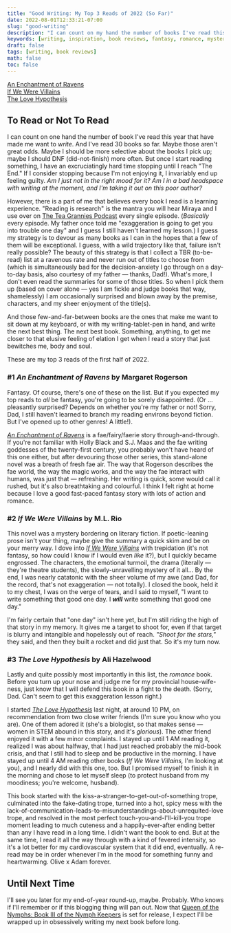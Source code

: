 ```yaml
---
title: "Good Writing: My Top 3 Reads of 2022 (So Far)"
date: 2022-08-01T12:33:21-07:00
slug: "good-writing"
description: "I can count on my hand the number of books I've read this year that have made me want to write."
keywords: [writing, inspiration, book reviews, fantasy, romance, mystery]
draft: false
tags: [writing, book reviews]
math: false
toc: false
---
```


[An Enchantment of Ravens](#1-an-enchantment-of-ravens-by-margaret-rogerson)<br>
[If We Were Villains](#2-if-we-were-villains-by-ml-rio)<br>
[The Love Hypothesis](#3-the-love-hypothesis-by-ali-hazelwood)

## To Read or Not To Read
I can count on one hand the number of book I've read this year that have made me want to *write*. And I've read 30 books so far. Maybe those aren't great odds. Maybe I should be more selective about the books I pick up; maybe I should DNF (did-not-finish) more often. But once I start reading something, I have an excruciatingly hard time stopping until I reach "The End." If I consider stopping because I'm not enjoying it, I invariably end up feeling guilty. *Am I just not in the right mood for it? Am I in a bad headspace with writing at the moment, and I'm taking it out on this poor author?*

However, there is a part of me that believes every book I read is a learning experience. "Reading is research" is the mantra you will hear Miraya and I use over on [The Tea Grannies Podcast](https://shows.acast.com/the-tea-grannies) every single episode. (*Basically* every episode. My father once told me "exaggeration is going to get you into trouble one day" and I guess I still haven't learned my lesson.) I guess my strategy is to devour as many books as I can in the hopes that a few of them will be exceptional. I guess, with a wild trajectory like that, failure isn't really possible? The beauty of this strategy is that I collect a TBR (to-be-read) list at a ravenous rate and never run out of titles to choose from (which is simultaneously bad for the decision-anxiety I go through on a day-to-day basis, also courtesy of my father &mdash; thanks, Dad!). What's more, I don't even read the summaries for some of those titles. So when I pick them up (based on cover alone &mdash; yes I am fickle and judge books that way, shamelessly) I am occasionally surprised and blown away by the premise, characters, and my sheer enjoyment of the title(s).

And those few-and-far-between books are the ones that make me want to sit down at my keyboard, or with my writing-tablet-pen in hand, and write the next best thing. The next best book. Something, anything, to get me closer to that elusive feeling of elation I get when I read a story that just bewitches me, body and soul.

These are my top 3 reads of the first half of 2022.

### #1 *An Enchantment of Ravens* by Margaret Rogerson
Fantasy. Of course, there's one of these on the list. But if you expected my top reads to *all* be fantasy, you're going to be sorely disappointed. (Or ... pleasantly surprised? Depends on whether you're my father or not! Sorry, Dad, I still haven't learned to branch my reading environs beyond fiction. But I've opened up to other genres! A little!).

[*An Enchantment of Ravens*](https://app.thestorygraph.com/books/190eee2a-bead-409d-9e08-a21af1beeeed) is a fae/fairy/faerie story through-and-through. If you're not familiar with Holly Black and S.J. Maas and the fae writing goddesses of the twenty-first century, you probably won't have heard of this one either, but after devouring those other series, this stand-alone novel was a breath of fresh fae air. The way that Rogerson describes the fae world, the way the magic works, and the way the fae interact with humans, was just that &mdash; refreshing. Her writing is quick, some would call it rushed, but it's also breathtaking and colourful. I think I felt right at home because I love a good fast-paced fantasy story with lots of action and romance.

### #2 *If We Were Villains* by M.L. Rio
This novel was a mystery bordering on literary fiction. If poetic-leaning prose isn't your thing, maybe give the summary a quick skim and be on your merry way. I dove into [*If We Were Villains*](https://app.thestorygraph.com/books/f28e49bd-b6ec-49a3-99e5-4886c96077c9) with trepidation (it's not fantasy, so how could I know if I would even *like* it?), but I quickly became engrossed. The characters, the emotional turmoil, the drama (literally &mdash; they're theatre students), the slowly-unravelling mystery of it all... By the end, I was nearly catatonic with the sheer volume of my awe (and Dad, for the record, that's not exaggeration &mdash; not totally). I closed the book, held it to my chest, I was on the verge of tears, and I said to myself, "I want to write something that good one day. I **_will_** write something that good one day."

I'm fairly certain that "one day" isn't here yet, but I'm still riding the high of that story in my memory. It gives me a target to shoot for, even if that target is blurry and intangible and hopelessly out of reach. *"Shoot for the stars,"* they said, and then they built a rocket and did just that. So it's my turn now.

### #3 *The Love Hypothesis* by Ali Hazelwood
Lastly and quite possibly most importantly in this list, the *romance* book. Before you turn up your nose and judge me for my provincial house-wife-ness, just know that I will defend this book in a fight to the death. (Sorry, Dad. Can't seem to get this exaggeration lesson right.)

I started [*The Love Hypothesis*](https://app.thestorygraph.com/books/98385e64-9c08-48bd-a3fc-c7751a9341fe) last night, at around 10 PM, on recommendation from two close writer friends (I'm sure you know who you are). One of them adored it (she's a biologist, so that makes sense &mdash; women in STEM abound in this story, and it's *glorious*). The other friend enjoyed it with a few minor complaints. I stayed up until 1 AM reading it, realized I was about halfway, that I had just reached probably the mid-book crisis, and that I still had to sleep and be productive in the morning. I have stayed up until 4 AM reading other books (*If We Were Villains,* I'm looking at you), and I nearly did with this one, too. But I promised myself to finish it in the morning and chose to let myself sleep (to protect husband from my moodiness; you're welcome, husband).

This book started with the kiss-a-stranger-to-get-out-of-something trope, culminated into the fake-dating trope, turned into a hot, spicy mess with the lack-of-communication-leads-to-misunderstandings-about-unrequited-love trope, and resolved in the most perfect touch-you-and-I'll-kill-you trope moment leading to much cuteness and a happily-ever-after ending better than any I have read in a long time. I didn't want the book to end. But at the same time, I read it all the way through with a kind of fevered intensity, so it's a lot better for my cardiovascular system that it did end, eventually. A re-read may be in order whenever I'm in the mood for something funny and heartwarming. Olive x Adam forever.

## Until Next Time
I'll see you later for my end-of-year round-up, maybe. Probably. Who knows if I'll remember or if this blogging thing will pan out. Now that [Queen of the Nymphs: Book III of the Nymph Keepers](https://books2read.com/queenofthenymphs) is set for release, I expect I'll be wrapped up in obsessively writing my next book before long.